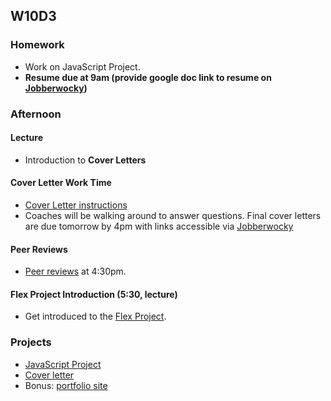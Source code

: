 ## W10D3
### Homework
* Work on JavaScript Project.
* **Resume due at 9am (provide google doc link to resume on [Jobberwocky][Jobberwocky])**

### Afternoon
#### Lecture
* Introduction to **Cover Letters**

#### Cover Letter Work Time
* [Cover Letter instructions][cover-letter]
* Coaches will be walking around to answer questions. Final cover letters are due tomorrow by 4pm with links accessible via [Jobberwocky][Jobberwocky]

#### Peer Reviews
* [Peer reviews][peer-review-instructions] at 4:30pm.

#### Flex Project Introduction (5:30, lecture)
* Get introduced to the [Flex Project][flex-project].

### Projects
* [JavaScript Project][js-project]
* [Cover letter][cover-letter]
* Bonus: [portfolio site][portfolio]

<!-- LINKS -->
<!-- Job Search Projects -->
[js-project]: ../projects/js-project/js-project.md

[flex-project]: ../projects/flex-project/flex-project.md
[resume]: ../application-materials/resume/resume.md
[cover-letter]: ../application-materials/cover-letter/cover-letter.md
[portfolio]: ../application-materials/portfolio/portfolio.md
[peer-review-instructions]: ../meta/app-academy/peer-reviews.md

<!-- Internal Resources -->
[Jobberwocky]: http://progress.appacademy.io/jobberwocky
